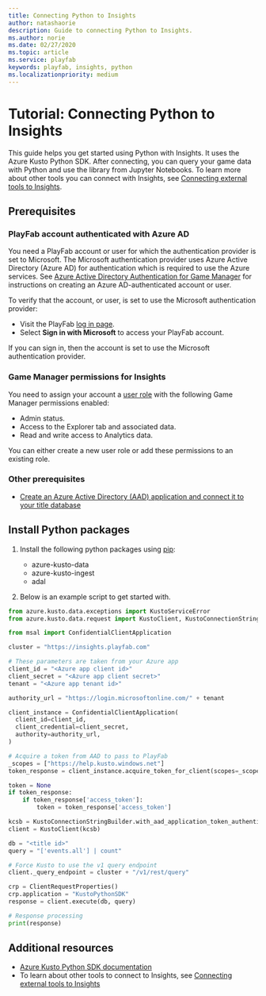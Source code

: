 ```yaml
---
title: Connecting Python to Insights
author: natashaorie
description: Guide to connecting Python to Insights.
ms.author: norie
ms.date: 02/27/2020    
ms.topic: article
ms.service: playfab
keywords: playfab, insights, python
ms.localizationpriority: medium
---
```


# Tutorial: Connecting Python to Insights

This guide helps you get started using Python with Insights. It uses the Azure Kusto Python SDK. After connecting, you can query your game data with Python and use the library from Jupyter Notebooks. To learn more about other tools you can connect with Insights, see [Connecting external tools to Insights](index.md).

## Prerequisites

### PlayFab account authenticated with Azure AD

You need a PlayFab account or user for which the authentication provider is set to Microsoft. The Microsoft authentication provider uses Azure Active Directory (Azure AD) for authentication which is required to use the Azure services. See [Azure Active Directory Authentication for Game Manager](../../../features/authentication/aad-authentication/index.md) for instructions on creating an Azure AD-authenticated account or user.

To verify that the account, or user, is set to use the Microsoft authentication provider:

* Visit the PlayFab [log in page](https://developer.playfab.com/login).
* Select **Sign in with Microsoft** to access your PlayFab account.

If you can sign in, then the account is set to use the Microsoft authentication provider.

### Game Manager permissions for Insights

You need to assign your account a [user role](/gaming/playfab/gamemanager/playfab-user-roles) with the following Game Manager permissions enabled:

* Admin status.
* Access to the Explorer tab and associated data.
* Read and write access to Analytics data.

You can either create a new user role or add these permissions to an existing role.

### Other prerequisites

* [Create an Azure Active Directory (AAD) application and connect it to your title database](creating-AAD-app-for-insights.md)

## Install Python packages

1. Install the following python packages using [pip](https://pypi.org/project/pip/):

   * azure-kusto-data
   * azure-kusto-ingest
   * adal

2. Below is an example script to get started with.

```python
from azure.kusto.data.exceptions import KustoServiceError
from azure.kusto.data.request import KustoClient, KustoConnectionStringBuilder, ClientRequestProperties

from msal import ConfidentialClientApplication

cluster = "https://insights.playfab.com"

# These parameters are taken from your Azure app
client_id = "<Azure app client id>"
client_secret = "<Azure app client secret>" 
tenant = "<Azure app tenant id>"

authority_url = "https://login.microsoftonline.com/" + tenant

client_instance = ConfidentialClientApplication(
  client_id=client_id,
  client_credential=client_secret,
  authority=authority_url,
)

# Acquire a token from AAD to pass to PlayFab
_scopes = ["https://help.kusto.windows.net"]
token_response = client_instance.acquire_token_for_client(scopes=_scopes)

token = None
if token_response:
    if token_response['access_token']:
        token = token_response['access_token']

kcsb = KustoConnectionStringBuilder.with_aad_application_token_authentication(cluster, token)
client = KustoClient(kcsb)

db = "<title id>"
query = "['events.all'] | count"

# Force Kusto to use the v1 query endpoint
client._query_endpoint = cluster + "/v1/rest/query"

crp = ClientRequestProperties()
crp.application = "KustoPythonSDK"
response = client.execute(db, query)

# Response processing
print(response)
```

## Additional resources

* [Azure Kusto Python SDK documentation](/azure/data-explorer/kusto/api/python/kusto-python-client-library)
* To learn about other tools to connect to Insights, see  [Connecting external tools to Insights](index.md)
